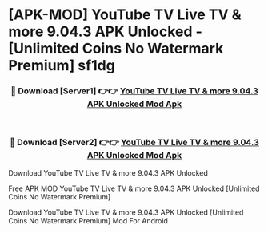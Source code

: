 # [APK-MOD] YouTube TV  Live TV & more 9.04.3 APK Unlocked - [Unlimited Coins No Watermark Premium] sf1dg



<div align="center">
<h3>🔴 Download [Server1] 👉👉 <a href="https://momento.my/?title=YouTube_TV__Live_TV_&_more_9.04.3_APK_Unlocked">YouTube TV  Live TV & more 9.04.3 APK Unlocked Mod Apk</a></h3><br>

<h3>🔴 Download [Server2] 👉👉 <a href="https://momento.my/?title=YouTube_TV__Live_TV_&_more_9.04.3_APK_Unlocked">YouTube TV  Live TV & more 9.04.3 APK Unlocked Mod Apk</a></h3>
</div>



Download YouTube TV  Live TV & more 9.04.3 APK Unlocked 

Free APK MOD YouTube TV  Live TV & more 9.04.3 APK Unlocked [Unlimited Coins No Watermark Premium]

Download YouTube TV  Live TV & more 9.04.3 APK Unlocked [Unlimited Coins No Watermark Premium] Mod For Android
